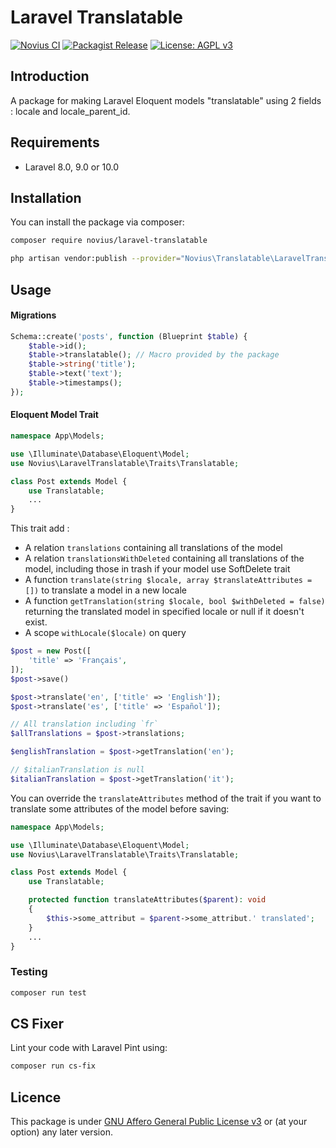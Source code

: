 # Laravel Translatable

[![Novius CI](https://github.com/novius/laravel-publishable/actions/workflows/main.yml/badge.svg?branch=main)](https://github.com/novius/laravel-translatable/actions/workflows/main.yml)
[![Packagist Release](https://img.shields.io/packagist/v/novius/laravel-translatable.svg?maxAge=1800&style=flat-square)](https://packagist.org/packages/novius/laravel-translatable)
[![License: AGPL v3](https://img.shields.io/badge/License-AGPL%20v3-blue.svg)](http://www.gnu.org/licenses/agpl-3.0)


## Introduction

A package for making Laravel Eloquent models "translatable" using 2 fields : locale and locale_parent_id.

## Requirements

* Laravel 8.0, 9.0 or 10.0

## Installation

You can install the package via composer:

```bash
composer require novius/laravel-translatable
```

```bash
php artisan vendor:publish --provider="Novius\Translatable\LaravelTranslatableServiceProvider" --tag=lang
```

## Usage

#### Migrations

```php
Schema::create('posts', function (Blueprint $table) {
    $table->id();
    $table->translatable(); // Macro provided by the package
    $table->string('title');
    $table->text('text');
    $table->timestamps();
});
```

#### Eloquent Model Trait

```php
namespace App\Models;

use \Illuminate\Database\Eloquent\Model;
use Novius\LaravelTranslatable\Traits\Translatable;

class Post extends Model {
    use Translatable;
    ...
}
```

This trait add :
* A relation `translations` containing all translations of the model
* A relation `translationsWithDeleted` containing all translations of the model, including those in trash if your model use SoftDelete trait 
* A function `translate(string $locale, array $translateAttributes = [])` to translate a model in a new locale
* A function `getTranslation(string $locale, bool $withDeleted = false)` returning the translated model in specified locale or null if it doesn't exist.
* A scope `withLocale($locale)` on query

```php
$post = new Post([
    'title' => 'Français',
]);
$post->save()

$post->translate('en', ['title' => 'English']);
$post->translate('es', ['title' => 'Español']);

// All translation including `fr`
$allTranslations = $post->translations;

$englishTranslation = $post->getTranslation('en');

// $italianTranslation is null
$italianTranslation = $post->getTranslation('it');

```

You can override the `translateAttributes` method of the trait if you want to translate some attributes of the model before saving:

```php
namespace App\Models;

use \Illuminate\Database\Eloquent\Model;
use Novius\LaravelTranslatable\Traits\Translatable;

class Post extends Model {
    use Translatable;

    protected function translateAttributes($parent): void
    {
        $this->some_attribut = $parent->some_attribut.' translated';
    }
    ...
}
```

### Testing

```bash
composer run test
```

## CS Fixer

Lint your code with Laravel Pint using:

```bash
composer run cs-fix
```

## Licence

This package is under [GNU Affero General Public License v3](http://www.gnu.org/licenses/agpl-3.0.html) or (at your option) any later version.
